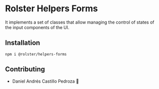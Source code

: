 # Rolster Helpers Forms

It implements a set of classes that allow managing the control of states of the input components of the UI.

## Installation

```
npm i @rolster/helpers-forms
```

## Contributing

- Daniel Andrés Castillo Pedroza :rocket:
